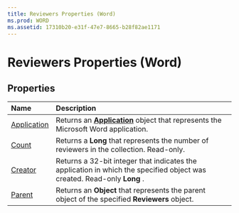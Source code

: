 ```yaml
---
title: Reviewers Properties (Word)
ms.prod: WORD
ms.assetid: 17310b20-e31f-47e7-8665-b28f82ae1171
---
```



# Reviewers Properties (Word)

## Properties



|**Name**|**Description**|
|:-----|:-----|
|[Application](reviewers-application-property-word.md)|Returns an  **[Application](application-object-word.md)** object that represents the Microsoft Word application.|
|[Count](reviewers-count-property-word.md)|Returns a  **Long** that represents the number of reviewers in the collection. Read-only.|
|[Creator](reviewers-creator-property-word.md)|Returns a 32-bit integer that indicates the application in which the specified object was created. Read-only  **Long** .|
|[Parent](reviewers-parent-property-word.md)|Returns an  **Object** that represents the parent object of the specified **Reviewers** object.|

